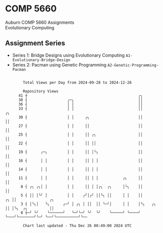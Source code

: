 # COMP 5660
Auburn COMP 5660 Assignments  
Evolutionary Computing

## Assignment Series
- Series 1: Bridge Designs using Evolutionary Computing `A1-Evolutionary-Bridge-Design`
- Series 2: Pacman using Genetic Programming `A2-Genetic-Programming-Pacman`

```

        Total Views per Day from 2024-09-28 to 2024-12-26

        Repository Views
      41 ┼                                                  ╭╮
      38 ┤                  ╭─╮                             ││
      36 ┤                  │ │                             ││
      33 ┤                  │ │                             ││                ╭╮
      30 ┤                  │ │     ╭╮                      ││                ││
      27 ┤                  │ │     ││                      ││                ││
      25 ┤                  │ │     ││ ╭╮                   ││                ││
      22 ┤                  │ │     ││ ││                   ││                ││
      19 ┤      ╭─╮         │ │     ││ │╰╮                  ││                ││
      16 ┤      │ │         │ │     ││ │ │                  ││                ││
      14 ┤      │ │         │ │     ││ │ │                  ││                ││
      11 ┤      │ │         │ │     ││ │ │           ╭╮     ││                ││
       8 ┤ ╭╮ ╭╮│ │         │ │     ││ │ │╭╮  ╭╮     │╰╮    ││                ││
       5 ┤ ││ │╰╯ │         │ │    ╭╯│╭╯ ││╰╮ ││     │ │    ││             ╭╮ ││               ╭╮
       3 ┤ │╰╮│   ╰╮      ╭─╯ │ ╭╮ │ ││  ││ ╰─╯│     │ │    │╰╮   ╭╮       ││ │╰╮  ╭╮          ││
       0 ┼─╯ ╰╯    ╰──────╯   ╰─╯╰─╯ ╰╯  ╰╯    ╰─────╯ ╰────╯ ╰───╯╰───────╯╰─╯ ╰──╯╰──────────╯╰──

        Chart last updated - Thu Dec 26 00:49:00 2024 UTC
        
```
